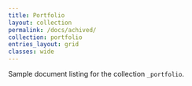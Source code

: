 ```yaml
---
title: Portfolio
layout: collection
permalink: /docs/achived/
collection: portfolio
entries_layout: grid
classes: wide
---
```


Sample document listing for the collection `_portfolio`.

